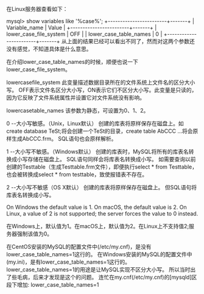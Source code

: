 在Linux服务器查看如下：

mysql> show variables like '%case%';
+------------------------+-------+
| Variable_name          | Value |
+------------------------+-------+
| lower_case_file_system | OFF    |
| lower_case_table_names | 0     |
+------------------------+-------+
从上面的结果已经可以看出不同了，然而对这两个参数还没有感觉，不知道具体是什么意思。

在介绍lower_case_table_names的时候，顺便也说一下lower_case_file_system。

lowercasefile_system
此变量描述数据目录所在的文件系统上文件名的区分大小写。 OFF表示文件名区分大小写，ON表示它们不区分大小写。此变量是只读的，因为它反映了文件系统属性并设置它对文件系统没有影响。

lowercasetable_names
该参数为静态，可设置为0、1、2。

0 --大小写敏感。（Unix，Linux默认） 创建的库表将原样保存在磁盘上。如create database TeSt;将会创建一个TeSt的目录，create table AbCCC …将会原样生成AbCCC.frm。 SQL语句也会原样解析。

1 --大小写不敏感。（Windows默认） 创建的库表时，MySQL将所有的库表名转换成小写存储在磁盘上。 SQL语句同样会将库表名转换成小写。 如需要查询以前创建的Testtable（生成Testtable.frm文件），即便执行select * from Testtable，也会被转换成select * from testtable，致使报错表不存在。

2 --大小写不敏感（OS X默认） 创建的库表将原样保存在磁盘上。 但SQL语句将库表名转换成小写。

On Windows the default value is 1. On macOS, the default value is 2. On Linux, a value of 2 is not supported; the server forces the value to 0 instead.

在Windows上，默认值为1。在macOS上，默认值为2。在Linux上不支持值2;服务器强制该值为0。

在CentOS安装的MySQL的配置文件中(/etc/my.cnf)，是没有lower_case_table_names=1这行的。 
在Windows安装的MySQL的配置文件中(my.ini)，是有lower_case_table_names=1这行的。 
lower_case_table_names=1的用途是让MySQL实现不区分大小写。 所以当时出了些毛病，后来才发现是这个的问题。
连忙在my.cnf(/etc/my.cnf)的[mysqld]区段下增加: lower_case_table_names=1
